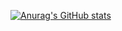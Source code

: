 [![Anurag's GitHub stats](https://github-readme-stats.vercel.app/api?username=absoluteAquarian&count_private=true&show_icons=true&theme=dark)](https://github.com/anuraghazra/github-readme-stats)
